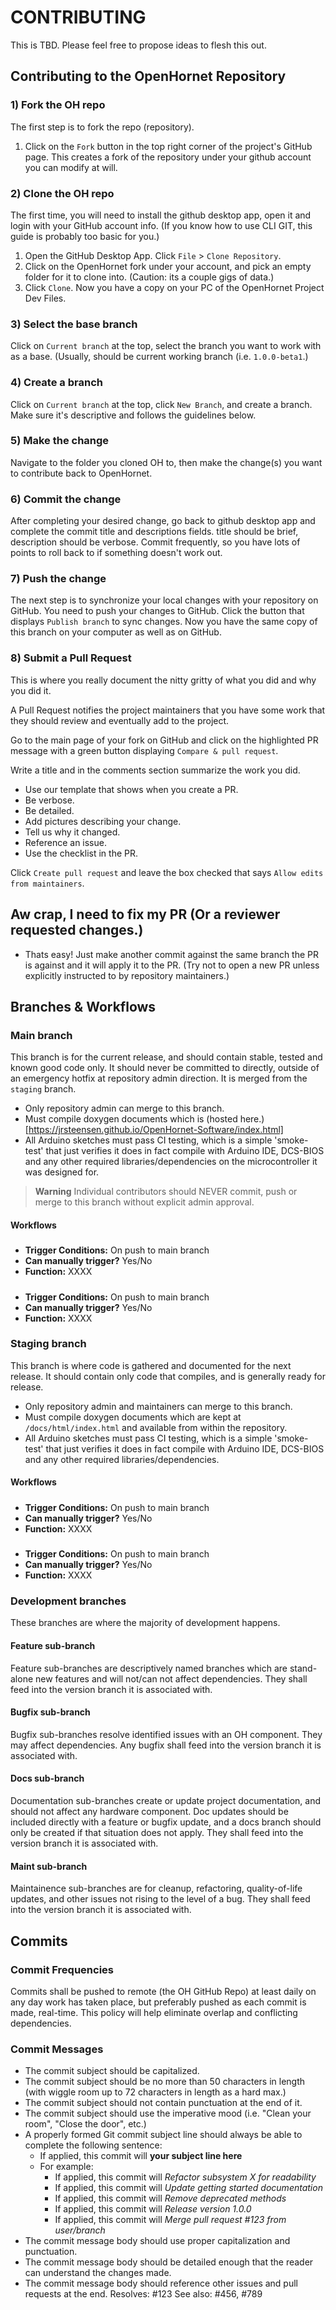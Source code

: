
# CONTRIBUTING
This is TBD. Please feel free to propose ideas to flesh this out.

## Contributing to the OpenHornet Repository

### 1) Fork the OH repo
The first step is to fork the repo (repository). 
  1. Click on the ```Fork``` button in the top right corner of the project's GitHub page.
This creates a fork of the repository under your github account you can modify at will.

### 2) Clone the OH repo
The first time, you will need to install the github desktop app, open it and login with your GitHub account info. (If you know how to use CLI GIT, this guide is probably too basic for you.) 
  1. Open the GitHub Desktop App. Click ```File``` > ```Clone Repository```.
  1. Click on the OpenHornet fork under your account, and pick an empty folder for it to clone into. (Caution: its a couple gigs of data.)
  1. Click ```Clone```. 
Now you have a copy on your PC of the OpenHornet Project Dev Files.

### 3) Select the base branch
Click on ```Current branch``` at the top, select the branch you want to work with as a base. (Usually, should be current working branch (i.e. `1.0.0-beta1`.)

### 4) Create a branch
Click on ```Current branch``` at the top, click ```New Branch```, and create a branch. Make sure it's descriptive and follows the guidelines below.

### 5) Make the change
Navigate to the folder you cloned OH to, then make the change(s) you want to contribute back to OpenHornet.

### 6) Commit the change
After completing your desired change, go back to github desktop app and complete the commit title and descriptions fields. title should be brief, description should be verbose. Commit frequently, so you have lots of points to roll back to if something doesn't work out.

### 7) Push the change
The next step is to synchronize your local changes with your repository on GitHub. You need to push your changes to GitHub. Click the button that displays ```Publish branch``` to sync changes. Now you have the same copy of this branch on your computer as well as on GitHub.

### 8) Submit a Pull Request
This is where you really document the nitty gritty of what you did and why you did it. 

A Pull Request notifies the project maintainers that you have some work that they should review and eventually add to the project.

Go to the main page of your fork on GitHub and click on the highlighted PR message with a green button displaying ```Compare & pull request```.

Write a title and in the comments section summarize the work you did. 

* Use our template that shows when you create a PR. 
* Be verbose. 
* Be detailed. 
* Add pictures describing your change. 
* Tell us why it changed. 
* Reference an issue. 
* Use the checklist in the PR.

Click ```Create pull request``` and leave the box checked that says ```Allow edits from maintainers```.

## Aw crap, I need to fix my PR (Or a reviewer requested changes.)
* Thats easy! Just make another commit against the same branch the PR is against and it will apply it to the PR. (Try not to open a new PR unless explicitly instructed to by repository maintainers.)

## Branches & Workflows
### Main branch
This branch is for the current release, and should contain stable, tested and known good code only. It should never be committed to directly, outside of an emergency hotfix at repository admin direction. It is merged from the `staging` branch.
* Only repository admin can merge to this branch.
* Must compile doxygen documents which is (hosted here.)[https://jrsteensen.github.io/OpenHornet-Software/index.html]
* All Arduino sketches must pass CI testing, which is a simple 'smoke-test' that just verifies it does in fact compile with Arduino IDE, DCS-BIOS and any other required libraries/dependencies on the microcontroller it was designed for.
> **Warning**
> Individual contributors should NEVER commit, push or merge to this branch without explicit admin approval.

#### Workflows

##### <Workflow Name>
* **Trigger Conditions:** On push to main branch
* **Can manually trigger?** Yes/No
* **Function:** XXXX
##### <Workflow Name>
* **Trigger Conditions:** On push to main branch
* **Can manually trigger?** Yes/No
* **Function:** XXXX

### Staging branch
This branch is where code is gathered and documented for the next release. It should contain only code that compiles, and is generally ready for release.
* Only repository admin and maintainers can merge to this branch.
* Must compile doxygen documents which are kept at `/docs/html/index.html` and available from within the repository.
* All Arduino sketches must pass CI testing, which is a simple 'smoke-test' that just verifies it does in fact compile with Arduino IDE, DCS-BIOS and any other required libraries/dependencies.

#### Workflows

##### <Workflow Name>
* **Trigger Conditions:** On push to main branch
* **Can manually trigger?** Yes/No
* **Function:** XXXX
##### <Workflow Name>
* **Trigger Conditions:** On push to main branch
* **Can manually trigger?** Yes/No
* **Function:** XXXX

### Development branches
These branches are where the majority of development happens. 

#### Feature sub-branch
Feature sub-branches are descriptively named branches which are stand-alone new features and will not/can not affect dependencies. They shall feed into the version branch it is associated with.

#### Bugfix sub-branch
Bugfix sub-branches resolve identified issues with an OH component. They may affect dependencies. Any bugfix shall feed into the version branch it is associated with.

#### Docs sub-branch
Documentation sub-branches create or update project documentation, and should not affect any hardware component. Doc updates should be included directly with a feature or bugfix update, and a docs branch should only be created if that situation does not apply. They shall feed into the version branch it is associated with.

#### Maint sub-branch
Maintainence sub-branches are for cleanup, refactoring, quality-of-life updates, and other issues not rising to the level of a bug. They shall feed into the version branch it is associated with.

## Commits

### Commit Frequencies
Commits shall be pushed to remote (the OH GitHub Repo) at least daily on any day work has taken place, but preferably pushed as each commit is made, real-time. This policy will help eliminate overlap and conflicting dependencies.

### Commit Messages
* The commit subject should be capitalized.
* The commit subject should be no more than 50 characters in length (with wiggle room up to 72 characters in length as a hard max.) 
* The commit subject should not contain punctuation at the end of it.
* The commit subject should use the imperative mood (i.e. "Clean your room", "Close the door", etc.)
* A properly formed Git commit subject line should always be able to complete the following sentence:
  * If applied, this commit will **your subject line here**
  * For example:
    * If applied, this commit will *Refactor subsystem X for readability*
    * If applied, this commit will *Update getting started documentation*
    * If applied, this commit will *Remove deprecated methods*
    * If applied, this commit will *Release version 1.0.0*
    * If applied, this commit will *Merge pull request #123 from user/branch*
* The commit message body should use proper capitalization and punctuation.
* The commit message body should be detailed enough that the reader can understand the changes made.
* The commit message body should reference other issues and pull requests at the end.
    Resolves: #123
    See also: #456, #789
